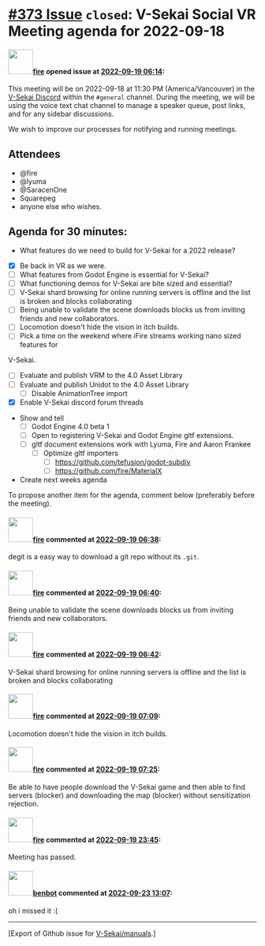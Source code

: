 # [\#373 Issue](https://github.com/V-Sekai/manuals/issues/373) `closed`: V-Sekai Social VR Meeting agenda for 2022-09-18

#### <img src="https://avatars.githubusercontent.com/u/32321?u=c2e06a3d2b49a467aa907e54aa259516440267cc&v=4" width="50">[fire](https://github.com/fire) opened issue at [2022-09-19 06:14](https://github.com/V-Sekai/manuals/issues/373):

This meeting will be on 2022-09-18 at 11:30 PM (America/Vancouver) in the [V-Sekai Discord](https://discord.gg/7BQDHesck8) within the `#general` channel. During the meeting, we will be using the voice text chat channel to manage a speaker queue, post links, and for any sidebar discussions.

We wish to improve our processes for notifying and running meetings.

## Attendees

* @fire 
* @lyuma 
* @SaracenOne 
* Squarepeg
* anyone else who wishes.

## Agenda for 30 minutes:

- What features do we need to build for V-Sekai for a 2022 release?
- [x] Be back in VR as we were.
- [ ] What features from Godot Engine is essential for V-Sekai?
- [ ] What functioning demos for V-Sekai are bite sized and essential?
- [ ] V-Sekai shard browsing for online running servers is offline and the list is broken and blocks collaborating
- [ ] Being unable to validate the scene downloads blocks us from inviting friends and new collaborators.
- [ ] Locomotion doesn't hide the vision in itch builds.
- [ ] Pick a time on the weekend where iFire streams working nano sized features for 

V-Sekai. 
- [ ] Evaluate and publish VRM to the 4.0 Asset Library
- [ ] Evaluate and publish Unidot to the 4.0 Asset Library
   - [ ] Disable AnimationTree import
- [x] Enable V-Sekai discord forum threads 
- Show and tell
  - [ ] Godot Engine 4.0 beta 1
  - [ ] Open to registering V-Sekai and Godot Engine gltf extensions.
  - [ ] gltf document extensions work with Lyuma, Fire and Aaron Frankee
    - [ ] Optimize gltf importers
      - [ ] https://github.com/tefusion/godot-subdiv
      - [ ] https://github.com/fire/MaterialX
- Create next weeks agenda

To propose another item for the agenda, comment below (preferably before the meeting).

#### <img src="https://avatars.githubusercontent.com/u/32321?u=c2e06a3d2b49a467aa907e54aa259516440267cc&v=4" width="50">[fire](https://github.com/fire) commented at [2022-09-19 06:38](https://github.com/V-Sekai/manuals/issues/373#issuecomment-1250624262):

degit is a easy way to download a git repo without its `.git`.

#### <img src="https://avatars.githubusercontent.com/u/32321?u=c2e06a3d2b49a467aa907e54aa259516440267cc&v=4" width="50">[fire](https://github.com/fire) commented at [2022-09-19 06:40](https://github.com/V-Sekai/manuals/issues/373#issuecomment-1250625878):

Being unable to validate the scene downloads blocks us from inviting friends and new collaborators.

#### <img src="https://avatars.githubusercontent.com/u/32321?u=c2e06a3d2b49a467aa907e54aa259516440267cc&v=4" width="50">[fire](https://github.com/fire) commented at [2022-09-19 06:42](https://github.com/V-Sekai/manuals/issues/373#issuecomment-1250626652):

V-Sekai shard browsing for online running servers is offline and the list is broken and blocks collaborating

#### <img src="https://avatars.githubusercontent.com/u/32321?u=c2e06a3d2b49a467aa907e54aa259516440267cc&v=4" width="50">[fire](https://github.com/fire) commented at [2022-09-19 07:09](https://github.com/V-Sekai/manuals/issues/373#issuecomment-1250647371):

Locomotion doesn't hide the vision in itch builds.

#### <img src="https://avatars.githubusercontent.com/u/32321?u=c2e06a3d2b49a467aa907e54aa259516440267cc&v=4" width="50">[fire](https://github.com/fire) commented at [2022-09-19 07:25](https://github.com/V-Sekai/manuals/issues/373#issuecomment-1250661776):

Be able to have people download the V-Sekai game and then able to find servers (blocker) and downloading the map (blocker) without sensitization rejection.

#### <img src="https://avatars.githubusercontent.com/u/32321?u=c2e06a3d2b49a467aa907e54aa259516440267cc&v=4" width="50">[fire](https://github.com/fire) commented at [2022-09-19 23:45](https://github.com/V-Sekai/manuals/issues/373#issuecomment-1251683023):

Meeting has passed.

#### <img src="https://avatars.githubusercontent.com/u/1340967?u=fce52426fb45ed5d7e2b3f5d7c040b4a7c5ec12a&v=4" width="50">[benbot](https://github.com/benbot) commented at [2022-09-23 13:07](https://github.com/V-Sekai/manuals/issues/373#issuecomment-1256189053):

oh i missed it :(


-------------------------------------------------------------------------------



[Export of Github issue for [V-Sekai/manuals](https://github.com/V-Sekai/manuals).]
